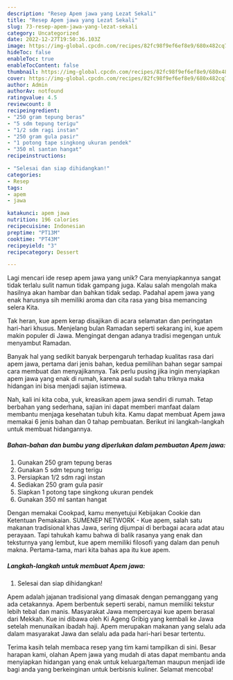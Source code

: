```yaml
---
description: "Resep Apem jawa yang Lezat Sekali"
title: "Resep Apem jawa yang Lezat Sekali"
slug: 73-resep-apem-jawa-yang-lezat-sekali
category: Uncategorized
date: 2022-12-27T19:50:36.103Z
image: https://img-global.cpcdn.com/recipes/82fc98f9ef6ef8e9/680x482cq70/apem-jawa-foto-resep-utama.jpg
hideToc: false
enableToc: true
enableTocContent: false
thumbnail: https://img-global.cpcdn.com/recipes/82fc98f9ef6ef8e9/680x482cq70/apem-jawa-foto-resep-utama.jpg
cover: https://img-global.cpcdn.com/recipes/82fc98f9ef6ef8e9/680x482cq70/apem-jawa-foto-resep-utama.jpg
author: Admin
authorAv: notfound
ratingvalue: 4.5
reviewcount: 8
recipeingredient:
- "250 gram tepung beras"
- "5 sdm tepung terigu"
- "1/2 sdm ragi instan"
- "250 gram gula pasir"
- "1 potong tape singkong ukuran pendek"
- "350 ml santan hangat"
recipeinstructions:

- "Selesai dan siap dihidangkan!"
categories:
- Resep
tags:
- apem
- jawa

katakunci: apem jawa 
nutrition: 196 calories
recipecuisine: Indonesian
preptime: "PT13M"
cooktime: "PT43M"
recipeyield: "3"
recipecategory: Dessert

---
```





Lagi mencari ide resep apem jawa yang unik? Cara menyiapkannya sangat tidak terlalu sulit namun tidak gampang juga. Kalau salah mengolah maka hasilnya akan hambar dan bahkan tidak sedap. Padahal apem jawa yang enak harusnya sih memiliki aroma dan cita rasa yang bisa memancing selera Kita.





Tak heran, kue apem kerap disajikan di acara selamatan dan peringatan hari-hari khusus. Menjelang bulan Ramadan seperti sekarang ini, kue apem makin populer di Jawa. Mengingat dengan adanya tradisi megengan untuk menyambut Ramadan.

Banyak hal yang sedikit banyak berpengaruh terhadap kualitas rasa dari apem jawa, pertama dari jenis bahan, kedua pemilihan bahan segar sampai cara membuat dan menyajikannya. Tak perlu pusing jika ingin menyiapkan apem jawa yang enak di rumah, karena asal sudah tahu triknya maka hidangan ini bisa menjadi sajian istimewa.






Nah, kali ini kita coba, yuk, kreasikan apem jawa sendiri di rumah. Tetap berbahan yang sederhana, sajian ini dapat memberi manfaat dalam membantu menjaga kesehatan tubuh kita. Kamu dapat membuat Apem jawa memakai 6 jenis bahan dan 0 tahap pembuatan. Berikut ini langkah-langkah untuk membuat hidangannya.

<!--inarticleads1-->

##### Bahan-bahan dan bumbu yang diperlukan dalam pembuatan Apem jawa:

1. Gunakan 250 gram tepung beras
1. Gunakan 5 sdm tepung terigu
1. Persiapkan 1/2 sdm ragi instan
1. Sediakan 250 gram gula pasir
1. Siapkan 1 potong tape singkong ukuran pendek
1. Gunakan 350 ml santan hangat


Dengan memakai Cookpad, kamu menyetujui Kebijakan Cookie dan Ketentuan Pemakaian. SUMENEP NETWORK - Kue apem, salah satu makanan tradisional khas Jawa, sering dijumpai di berbagai acara adat atau perayaan. Tapi tahukah kamu bahwa di balik rasanya yang enak dan teksturnya yang lembut, kue apem memiliki filosofi yang dalam dan penuh makna. Pertama-tama, mari kita bahas apa itu kue apem. 

<!--inarticleads2-->

##### Langkah-langkah untuk membuat Apem jawa:


1. Selesai dan siap dihidangkan!

Apem adalah jajanan tradisional yang dimasak dengan pemanggang yang ada cetakannya. Apem berbentuk seperti serabi, namun memiliki tekstur lebih tebal dan manis. Masyarakat Jawa mempercayai kue apem berasal dari Mekkah. Kue ini dibawa oleh Ki Ageng Gribig yang kembali ke Jawa setelah menunaikan ibadah haji. Apem merupakan makanan yang selalu ada dalam masyarakat Jawa dan selalu ada pada hari-hari besar tertentu. 

Terima kasih telah membaca resep yang tim kami tampilkan di sini. Besar harapan kami, olahan Apem jawa yang mudah di atas dapat membantu anda menyiapkan hidangan yang enak untuk keluarga/teman maupun menjadi ide bagi anda yang berkeinginan untuk berbisnis kuliner. Selamat mencoba!
